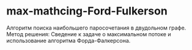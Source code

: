 # max-mathcing-Ford-Fulkerson
Алгоритм поиска наибольшего паросочетания в двудольном графе.
Метод решения: Сведение к задаче о максимальном потоке и использование алгоритма Форда-Фалкерсона.
